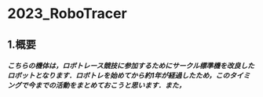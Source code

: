 # 2023_RoboTracer
## 1.概要
##### こちらの機体は，ロボトレース競技に参加するためにサークル標準機を改良したロボットとなります．ロボトレを始めてから約1年が経過したため，このタイミングで今までの活動をまとめておこうと思います．また，

